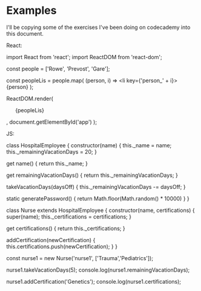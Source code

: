 # Examples

I'll be copying some of the exercises I've been doing on codecademy into this document.

React:

import React from 'react';
import ReactDOM from 'react-dom';

const people = ['Rowe', 'Prevost', 'Gare'];

const peopleLis = people.map(
  (person, i) => <li key={'person_' + i}>{person}</li>
);

ReactDOM.render(
  <ul>{peopleLis}</ul>, document.getElementById('app')
);

JS:

class HospitalEmployee {
  constructor(name) {
    this._name = name;
    this._remainingVacationDays = 20;
  }

  get name() {
    return this._name;
  }

  get remainingVacationDays() {
    return this._remainingVacationDays;
  }

  takeVacationDays(daysOff) {
    this._remainingVacationDays -= daysOff;
  }

  static generatePassword() {
    return Math.floor(Math.random() * 10000)
  }
}

class Nurse extends HospitalEmployee {
  constructor(name, certifications) {
    super(name);
    this._certifications = certifications;
  }

  get certifications() {
    return this._certifications;
  }

  addCertification(newCertification) {
    this.certifications.push(newCertification);
  }
}

const nurse1 = new Nurse('nurse1', ['Trauma','Pediatrics']);

nurse1.takeVacationDays(5);
console.log(nurse1.remainingVacationDays);

nurse1.addCertification('Genetics');
console.log(nurse1.certifications);
